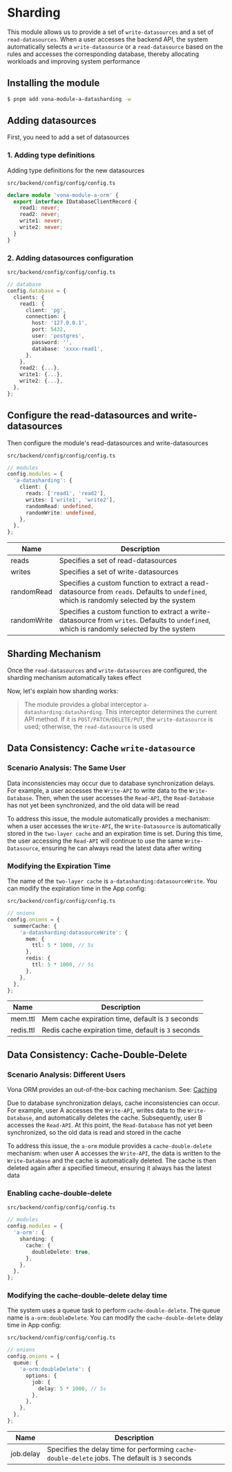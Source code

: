 # Sharding

This module allows us to provide a set of `write-datasources` and a set of `read-datasources`. When a user accesses the backend API, the system automatically selects a `write-datasource` or a `read-datasource` based on the rules and accesses the corresponding database, thereby allocating workloads and improving system performance

## Installing the module

``` bash
$ pnpm add vona-module-a-datasharding -w
```

## Adding datasources

First, you need to add a set of datasources

### 1. Adding type definitions

Adding type definitions for the new datasources

`src/backend/config/config/config.ts`

``` typescript
declare module 'vona-module-a-orm' {
  export interface IDatabaseClientRecord {
    read1: never;
    read2: never;
    write1: never;
    write2: never;
  }
}
```

### 2. Adding datasources configuration

`src/backend/config/config/config.ts`

``` typescript
// database
config.database = {
  clients: {
    read1: {
      client: 'pg',
      connection: {
        host: '127.0.0.1',
        port: 5432,
        user: 'postgres',
        password: '',
        database: 'xxxx-read1',
      },
    },
    read2: {...},
    write1: {...},
    write2: {...},
  },
};
```

## Configure the read-datasources and write-datasources

Then configure the module's read-datasources and write-datasources

`src/backend/config/config/config.ts`

``` typescript
// modules
config.modules = {
  'a-datasharding': {
    client: {
      reads: ['read1', 'read2'],
      writes: ['write1', 'write2'],
      randomRead: undefined,
      randomWrite: undefined,
    },
  },
};    
```

|Name|Description|
|--|--|
|reads|Specifies a set of read-datasources|
|writes|Specifies a set of write-datasources|
|randomRead|Specifies a custom function to extract a read-datasource from `reads`. Defaults to `undefined`, which is randomly selected by the system |
|randomWrite|Specifies a custom function to extract a write-datasource from `writes`. Defaults to `undefined`, which is randomly selected by the system |

## Sharding Mechanism

Once the `read-datasources` and `write-datasources` are configured, the sharding mechanism automatically takes effect

Now, let's explain how sharding works:

> The module provides a global interceptor `a-datasharding:datasharding`. This interceptor determines the current API method. If it is `POST/PATCH/DELETE/PUT`, the `write-datasource` is used; otherwise, the `read-datasource` is used

## Data Consistency: Cache `write-datasource`

### Scenario Analysis: The Same User

Data inconsistencies may occur due to database synchronization delays. For example, a user accesses the `Write-API` to write data to the `Write-Database`. Then, when the user accesses the `Read-API`, the `Read-Database` has not yet been synchronized, and the old data will be read

To address this issue, the module automatically provides a mechanism: when a user accesses the `Write-API`, the `Write-Datasource` is automatically stored in the `two-layer cache` and an expiration time is set. During this time, the user accessing the `Read-API` will continue to use the same `Write-Datasource`, ensuring he can always read the latest data after writing

### Modifying the Expiration Time

The name of the `two-layer cache` is `a-datasharding:datasourceWrite`. You can modify the expiration time in the App config:

`src/backend/config/config/config.ts`

``` typescript
// onions
config.onions = {
  summerCache: {
    'a-datasharding:datasourceWrite': {
      mem: {
        ttl: 5 * 1000, // 5s
      },
      redis: {
        ttl: 5 * 1000, // 5s
      },
    },
  },
};
```

|Name|Description|
|--|--|
|mem.ttl|Mem cache expiration time, default is `3` seconds|
|redis.ttl|Redis cache expiration time, default is `3` seconds|

## Data Consistency: Cache-Double-Delete

### Scenario Analysis: Different Users

Vona ORM provides an out-of-the-box caching mechanism. See: [Caching](../guide/techniques/orm/caching.md)

Due to database synchronization delays, cache inconsistencies can occur. For example, user A accesses the `Write-API`, writes data to the `Write-Database`, and automatically deletes the cache. Subsequently, user B accesses the `Read-API`. At this point, the `Read-Database` has not yet been synchronized, so the old data is read and stored in the cache

To address this issue, the `a-orm` module provides a `cache-double-delete` mechanism: when user A accesses the `Write-API`, the data is written to the `Write-Database` and the cache is automatically deleted. The cache is then deleted again after a specified timeout, ensuring it always has the latest data

### Enabling cache-double-delete

`src/backend/config/config/config.ts`

``` typescript
// modules
config.modules = {
  'a-orm': {
    sharding: {
      cache: {
        doubleDelete: true,
      },
    },
  },
};
```

### Modifying the cache-double-delete delay time

The system uses a queue task to perform `cache-double-delete`. The queue name is `a-orm:doubleDelete`. You can modify the `cache-double-delete` delay time in App config:

`src/backend/config/config/config.ts`

``` typescript
// onions
config.onions = {
  queue: {
    'a-orm:doubleDelete': {
      options: {
        job: {
          delay: 5 * 1000, // 5s
        },
      },
    },
  },
};
```

|Name|Description|
|--|--|
|job.delay|Specifies the delay time for performing `cache-double-delete` jobs. The default is `3` seconds|
